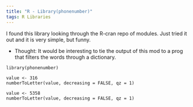 ```yaml
---
title: "R - Library(phonenumber)"
tags: R Libraries
---
```



I found this library looking through the R-cran repo of modules.
Just tried it out and it is very simple, but funny.

- Thought: It would be interesting to tie the output of this mod to a prog that filters the words through a dictionary.

```{r}
library(phonenumber)

value <- 316
numberToLetter(value, decreasing = FALSE, qz = 1)
```


```{r}
value <- 5358
numberToLetter(value, decreasing = FALSE, qz = 1)
```

